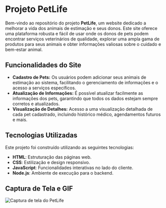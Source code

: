 # Projeto PetLife

Bem-vindo ao repositório do projeto **PetLife**, um website dedicado a melhorar a vida dos animais de estimação e seus donos. Este site oferece uma plataforma robusta e fácil de usar onde os donos de pets podem encontrar serviços veterinários de qualidade, explorar uma ampla gama de produtos para seus animais e obter informações valiosas sobre o cuidado e bem-estar animal.

## Funcionalidades do Site

- **Cadastro de Pets:** Os usuários podem adicionar seus animais de estimação ao sistema, facilitando o gerenciamento de informações e o acesso a serviços específicos.
- **Atualização de Informações:** É possível atualizar facilmente as informações dos pets, garantindo que todos os dados estejam sempre corretos e atualizados.
- **Visualização de Detalhes:** Acesso a uma visualização detalhada de cada pet cadastrado, incluindo histórico médico, agendamentos futuros e mais.

## Tecnologias Utilizadas

Este projeto foi construído utilizando as seguintes tecnologias:

- **HTML**: Estruturação das páginas web.
- **CSS**: Estilização e design responsivo.
- **JavaScript**: Funcionalidades interativas no lado do cliente.
- **Node.js**: Ambiente de execução para o backend.

## Captura de Tela e GIF

![Captura de tela do PetLife](https://github.com/Devcleidson/Site-PetLife/assets/114115159/63bc154d-0ac0-40be-adef-e396c6ef91f0)


